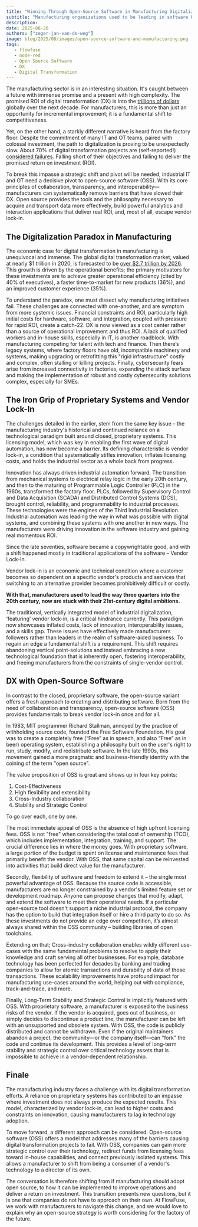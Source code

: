 ```yaml
---
title: "Winning Through Open-Source Software in Manufacturing Digitalization"
subtitle: "Manufacturing organizations used to be leading in software but has lost the lead. Open Source Software is the way to now catch up"
description:
date: 2025-08-20
authors: ["zeger-jan-van-de-weg"]
image: blog/2025/08/images/open-source-software-and-manufacturing.png
tags:
   - flowfuse
   - node-red
   - Open Source Software
   - DX
   - Digital Transformation
---
```


The manufacturing sector is in an interesting situation. It's caught between a
future with immense promise and a present with high complexity. The promised ROI
of digital transformation (DX) is into the
[trillions of dollars](https://www.marketresearchfuture.com/reports/digital-transformation-in-manufacturing-market-32040)
globally over the next decade. For manufacturers, this is more than just an
opportunity for incremental improvement; it is a fundamental shift to
competitiveness.

<!--more-->

Yet, on the other hand, a starkly different narrative is heard from the factory
floor. Despite the commitment of many IT and OT teams, paired with colossal
investment, the path to digitalization is proving to be unexpectedly slow. About
70% of digital transformation projects are (self-reported!)
[considered failures](https://www.myhubintranet.com/digital-transformation-statistics/).
Falling short of their objectives and failing to deliver the promised return on
investment (ROI).

To break this impasse a strategic shift and pivot will be needed, industrial IT
and OT need a decisive pivot to open-source software (OSS). With its core
principles of collaboration, transparency, and interoperability—manufacturers
can systematically remove barriers that have slowed their DX. Open source
provides the tools and the philosophy necessary to acquire and transport data
more effectively, build powerful analytics and interaction applications that
deliver real ROI, and, most of all, escape vendor lock-in.

## The Digitalization Paradox in Manufacturing

The economic case for digital transformation in manufacturing is unequivocal and
immense. The global digital transformation market, valued at nearly $1 trillion
in 2020, is forecasted to be
[over $2.7 trillion by 2026](https://www.themanufacturer.com/articles/digital-transformation-in-manufacturing-the-challenges/).
This growth is driven by the operational benefits; the primary motivators for
these investments are to achieve greater operational efficiency (cited by 40% of
executives), a faster time-to-market for new products (36%), and an improved
customer experience (35%).

To understand the paradox, one must dissect why manufacturing initiatives fail.
These challenges are connected with one-another, and are symptom from more
systemic issues. Financial constraints and ROI, particularly high initial costs
for hardware, software, and integration, coupled with pressure for rapid ROI,
create a catch-22. DX is now viewed as a cost center rather than a source of
operational improvement and thus ROI. A lack of qualified workers and in-house
skills, especially in IT, is another roadblock. With manufacturing competing for
talent with tech and finance. Then there’s legacy systems, where factory floors
have old, incompatible machinery and systems, making upgrading or retrofitting
this "rigid infrastructure" costly and complex, often stalling or killing
projects. Finally, cybersecurity fears arise from increased connectivity in
factories, expanding the attack surface and making the implementation of robust
and costly cybersecurity solutions complex, especially for SMEs.

## The Iron Grip of Proprietary Systems and Vendor Lock-In

The challenges detailed in the earlier, stem from the same key issue – the
manufacturing industry's historical and continued reliance on a technological
paradigm built around closed, proprietary systems. This licensing model, which
was key in enabling the first wave of digital automation, has now become a
barrier. Its defining characteristic is vendor lock-in, a condition that
systematically stifles innovation, inflates licensing costs, and holds the
industrial sector as a whole back from progress.

Innovation has always driven industrial automation forward. The transition from
mechanical systems to electrical relay logic in the early 20th century, and then
to the maturing of Programmable Logic Controller (PLC) in the 1960s, transformed
the factory floor. PLCs, followed by Supervisory Control and Data Acquisition
(SCADA) and Distributed Control Systems (DCS), brought control, reliability, and
programmability to industrial processes. These technologies were the engines of
the Third Industrial Revolution. Industrial automation was leading the way in
what was possible with digital systems, and combining these systems with one
another in new ways. The manufacturers were driving innovation in the software
industry and gaining real momentous ROI.

Since the late seventies, software became a copywrightable good, and with a shift
happened mostly in traditional applications of the software – Vendor Lock-In.

Vendor lock-in is an economic and technical condition where a customer becomes
so dependent on a specific vendor's products and services that switching to an
alternative provider becomes prohibitively difficult or costly.

**With that, manufacturers used to lead the way three quarters into the 20th
century, now are stuck with their 21st-century digital ambitions.**

The traditional, vertically integrated model of industrial digitalization,
‘featuring’ vendor lock-in, is a critical hindrance currently. This paradigm now
showcases inflated costs, lack of innovation, interoperability issues, and a
skills gap. These issues have effectively made manufacturers followers rather
than leaders in the realm of software-aided business. To regain an edge a
fundamental shift is a requirement. This shift requires abandoning vertical
point-solutions and instead embracing a new technological foundation that is
inherently open, fostering interoperability, and freeing manufacturers from the
constraints of single-vendor control.

## DX with Open-Source Software

In contrast to the closed, proprietary software, the open-source variant offers
a fresh approach to creating and distributing software. Born from the need of
collaboration and transparency, open-source software (OSS) provides fundamentals
to break vendor lock-in once and for all.

In 1983, MIT programmer Richard Stallman, annoyed by the practice of withholding
source code, founded the Free Software Foundation. His goal was to create a
completely free (“Free” as in speech, and also “Free” as in beer) operating
system, establishing a philosophy built on the user's right to run, study,
modify, and redistribute software. In the late 1990s, this movement gained a
more pragmatic and business-friendly identity with the coining of the term "open
source".

The value proposition of OSS is great and shows up in four key points:

1. Cost-Effectiveness
2. High flexibility and extensibility
3. Cross-Industry collaboration
4. Stability and Strategic Control

To go over each, one by one.

The most immediate appeal of OSS is the absence of high upfront licensing fees.
OSS is not "free" when considering the total cost of ownership (TCO), which
includes implementation, integration, training, and support. The crucial
difference lies in where the money goes. With proprietary software, a large
portion of the budget is spent on license and maintenance fees that primarily
benefit the vendor. With OSS, that same capital can be reinvested into
activities that build direct value for the manufacturer.

Secondly, flexibility of software and freedom to extend it – the single most
powerful advantage of OSS. Because the source code is accessible, manufacturers
are no longer constrained by a vendor's limited feature set or development
roadmap. Anyone can propose changes that modify, adapt, and extend the software
to meet their operational needs. If a particular open-source tool doesn't
support a niche industrial protocol, the company has the option to build that
integration itself or hire a third party to do so. As these investments do not
provide an edge over competition, it’s almost always shared within the OSS
community – building libraries of open toolchains.

Extending on that; Cross-industry collaboration enables wildly different
use-cases with the same fundamental problems to resolve to apply their knowledge
and craft serving all other businesses. For example, database technology has
been perfected for decades by banking and trading companies to allow for atomic
transactions and durability of data of those transactions. These scalability
improvements have profound impact for manufacturing use-cases around the world,
helping out with compliance, track-and-trace, and more.

Finally, Long-Term Stability and Strategic Control is implicitly featured with
OSS. With proprietary software, a manufacturer is exposed to the business risks
of the vendor. If the vendor is acquired, goes out of business, or simply
decides to discontinue a product line, the manufacturer can be left with an
unsupported and obsolete system. With OSS, the code is publicly distributed and
cannot be withdrawn. Even if the original maintainers abandon a project, the
community—or the company itself—can "fork" the code and continue its
development. This provides a level of long-term stability and strategic control
over critical technology assets that is impossible to achieve in a
vendor-dependent relationship.

## Finale

The manufacturing industry faces a challenge with its digital transformation
efforts. A reliance on proprietary systems has contributed to an impasse where
investment does not always produce the expected results. This model,
characterized by vendor lock-in, can lead to higher costs and constraints on
innovation, causing manufacturers to lag in technology adoption.

To move forward, a different approach can be considered. Open-source software
(OSS) offers a model that addresses many of the barriers causing digital
transformation projects to fail. With OSS, companies can gain more strategic
control over their technology, redirect funds from licensing fees toward
in-house capabilities, and connect previously isolated systems. This allows a
manufacturer to shift from being a consumer of a vendor's technology to a
director of its own.

The conversation is therefore shifting from if manufacturing should adopt open
source, to how it can be implemented to improve operations and deliver a return
on investment. This transition presents new questions, but it is one that
companies do not have to approach on their own. At FlowFuse, we work with
manufacturers to navigate this change, and we would love to explain why an
open-source strategy is worth considering for the factory of the future.
